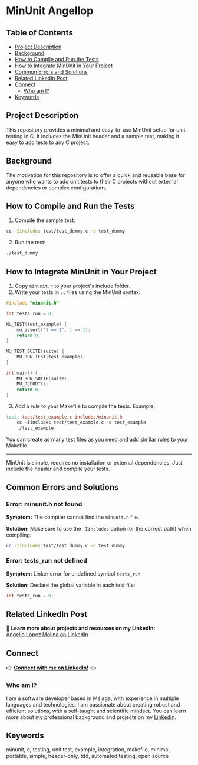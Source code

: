 # MinUnit Angellop

## Table of Contents
- [Project Description](#project-description)
- [Background](#background)
- [How to Compile and Run the Tests](#how-to-compile-and-run-the-tests)
- [How to Integrate MinUnit in Your Project](#how-to-integrate-minunit-in-your-project)
- [Common Errors and Solutions](#common-errors-and-solutions)
- [Related LinkedIn Post](#related-linkedin-post)
- [Connect](#connect)
  - [Who am I?](#who-am-i)
- [Keywords](#keywords)

## Project Description
This repository provides a minimal and easy-to-use MinUnit setup for unit testing in C. It includes the MinUnit header and a sample test, making it easy to add tests to any C project.

## Background
The motivation for this repository is to offer a quick and reusable base for anyone who wants to add unit tests to their C projects without external dependencies or complex configurations.

## How to Compile and Run the Tests

1. Compile the sample test:

```bash
cc -Iincludes test/test_dummy.c -o test_dummy
```

2. Run the test:

```bash
./test_dummy
```

## How to Integrate MinUnit in Your Project

1. Copy `minunit.h` to your project's include folder.
2. Write your tests in `.c` files using the MinUnit syntax:

```c
#include "minunit.h"

int tests_run = 0;

MU_TEST(test_example) {
    mu_assert("1 == 1", 1 == 1);
    return 0;
}

MU_TEST_SUITE(suite) {
    MU_RUN_TEST(test_example);
}

int main() {
    MU_RUN_SUITE(suite);
    MU_REPORT();
    return 0;
}
```

3. Add a rule to your Makefile to compile the tests. Example:

```makefile
test: test/test_example.c includes/minunit.h
	cc -Iincludes test/test_example.c -o test_example
	./test_example
```

You can create as many test files as you need and add similar rules to your Makefile.

---

MinUnit is simple, requires no installation or external dependencies. Just include the header and compile your tests.

## Common Errors and Solutions

### Error: minunit.h not found

**Symptom:**
The compiler cannot find the `minunit.h` file.

**Solution:**
Make sure to use the `-Iincludes` option (or the correct path) when compiling:

```bash
cc -Iincludes test/test_dummy.c -o test_dummy
```

### Error: tests_run not defined

**Symptom:**
Linker error for undefined symbol `tests_run`.

**Solution:**
Declare the global variable in each test file:

```c
int tests_run = 0;
```

## Related LinkedIn Post

🔗 **Learn more about projects and resources on my LinkedIn:**  
[Angello López Molina on LinkedIn](https://www.linkedin.com/in/angellopezmolina/)

## Connect

👉 **[Connect with me on LinkedIn!](https://www.linkedin.com/in/angellopezmolina/)** 👈

### Who am I?

I am a software developer based in Málaga, with experience in multiple languages and technologies. I am passionate about creating robust and efficient solutions, with a self-taught and scientific mindset. You can learn more about my professional background and projects on my [LinkedIn](https://www.linkedin.com/in/angellopezmolina/).

## Keywords
minunit, c, testing, unit test, example, integration, makefile, minimal, portable, simple, header-only, tdd, automated testing, open source
